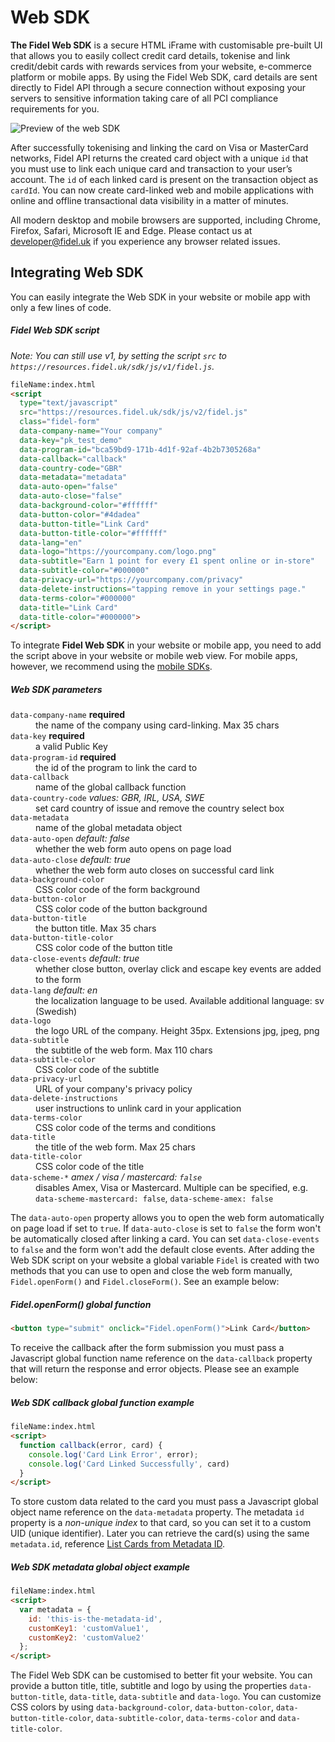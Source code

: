 # Web SDK

**The Fidel Web SDK** is a secure HTML iFrame with customisable pre-built UI that allows you to easily collect credit card details, tokenise and link credit/debit cards with rewards services from your website, e-commerce platform or mobile apps. By using the Fidel Web SDK, card details are sent directly to Fidel API through a secure connection without exposing your servers to sensitive information taking care of all PCI compliance requirements for you.

<img
  src="https://docs.fidel.uk/assets/images/sdk_web.png"
  srcset="https://docs.fidel.uk/assets/images/sdk_web.png, https://docs.fidel.uk/assets/images/sdk_web@2x.png 2x"
  alt="Preview of the web SDK"
/>

After successfully tokenising and linking the card on Visa or MasterCard networks, Fidel API returns the created card object with a unique `id` that you must use to link each unique card and transaction to your user’s account. The `id` of each linked card is present on the transaction object as `cardId`. You can now create card-linked web and mobile applications with online and offline transactional data visibility in a matter of minutes.

All modern desktop and mobile browsers are supported, including Chrome, Firefox, Safari, Microsoft IE and Edge. Please contact us at [developer@fidel.uk](mailto:developer@fidel.uk) if you experience any browser related issues.

## Integrating Web SDK

You can easily integrate the Web SDK in your website or mobile app with only a few lines of code.

##### Fidel Web SDK script

*Note: You can still use v1, by setting the script `src` to `https://resources.fidel.uk/sdk/js/v1/fidel.js`.*

```html
fileName:index.html
<script
  type="text/javascript"
  src="https://resources.fidel.uk/sdk/js/v2/fidel.js"
  class="fidel-form"
  data-company-name="Your company"
  data-key="pk_test_demo"
  data-program-id="bca59bd9-171b-4d1f-92af-4b2b7305268a"
  data-callback="callback"
  data-country-code="GBR"
  data-metadata="metadata"
  data-auto-open="false"
  data-auto-close="false"
  data-background-color="#ffffff"
  data-button-color="#4dadea"
  data-button-title="Link Card"
  data-button-title-color="#ffffff"
  data-lang="en"
  data-logo="https://yourcompany.com/logo.png"
  data-subtitle="Earn 1 point for every £1 spent online or in-store"
  data-subtitle-color="#000000"
  data-privacy-url="https://yourcompany.com/privacy"
  data-delete-instructions="tapping remove in your settings page."
  data-terms-color="#000000"
  data-title="Link Card"
  data-title-color="#000000">
</script>
```

To integrate **Fidel Web SDK** in your website or mobile app, you need to add the script above in your website or mobile web view. For mobile apps, however, we recommend using the [mobile SDKs](/mobile-sdk).

##### Web SDK parameters

<dl>
    <div>
        <dt>
            <span><code>data-company-name</code></span>
            <strong>required</strong>
        </dt>
        <dd>the name of the company using card-linking. Max 35 chars</dd>
    </div>
    <div>
        <dt>
            <span><code>data-key</code></span>
            <strong>required</strong>
        </dt>
        <dd>a valid Public Key</dd>
    </div>
    <div>
        <dt>
            <span><code>data-program-id</code></span>
            <strong>required</strong>
        </dt>
        <dd>the id of the program to link the card to</dd>
    </div>
    <div>
        <dt>
            <span><code>data-callback</code></span>
        </dt>
        <dd>name of the global callback function</dd>
    </div>
    <div>
        <dt>
            <span><code>data-country-code</code></span>
            <em>values: GBR, IRL, USA, SWE</em>
        </dt>
        <dd>set card country of issue and remove the country select box</dd>
    </div>
    <div>
        <dt>
            <span><code>data-metadata</code></span>
        </dt>
        <dd>name of the global metadata object</dd>
    </div>
    <div>
        <dt>
            <span><code>data-auto-open</code></span>
            <em>default: false</em>
        </dt>
        <dd>whether the web form auto opens on page load</dd>
    </div>
    <div>
        <dt>
            <span><code>data-auto-close</code></span>
            <em>default: true</em>
        </dt>
        <dd>whether the web form auto closes on successful card link</dd>
    </div>
    <div>
        <dt>
            <span><code>data-background-color</code></span>
        </dt>
        <dd>CSS color code of the form background</dd>
    </div>
    <div>
        <dt>
            <span><code>data-button-color</code></span>
        </dt>
        <dd>CSS color code of the button background</dd>
    </div>
    <div>
        <dt>
            <span><code>data-button-title</code></span>
        </dt>
        <dd>the button title. Max 35 chars</dd>
    </div>
    <div>
        <dt>
            <span><code>data-button-title-color</code></span>
        </dt>
        <dd>CSS color code of the button title</dd>
    </div>
    <div>
        <dt>
            <span><code>data-close-events</code></span>
            <em>default: true</em>
        </dt>
        <dd>whether close button, overlay click and escape key events are added to the form</dd>
    </div>
    <div>
        <dt>
            <span><code>data-lang</code></span>
            <em>default: en</em>
        </dt>
        <dd>the localization language to be used. Available additional language: sv (Swedish)</dd>
    </div>
    <div>
        <dt>
            <span><code>data-logo</code></span>
        </dt>
        <dd>the logo URL of the company. Height 35px. Extensions jpg, jpeg, png</dd>
    </div>
    <div>
        <dt>
            <span><code>data-subtitle</code></span>
        </dt>
        <dd>the subtitle of the web form. Max 110 chars</dd>
    </div>
    <div>
        <dt>
            <span><code>data-subtitle-color</code></span>
        </dt>
        <dd>CSS color code of the subtitle</dd>
    </div>
    <div>
        <dt>
            <span><code>data-privacy-url</code></span>
        </dt>
        <dd>URL of your company's privacy policy</dd>
    </div>
    <div>
        <dt>
            <span><code>data-delete-instructions</code></span>
        </dt>
        <dd>user instructions to unlink card in your application</dd>
    </div>
    <div>
        <dt>
            <span><code>data-terms-color</code></span>
        </dt>
        <dd>CSS color code of the terms and conditions</dd>
    </div>
    <div>
        <dt>
            <span><code>data-title</code></span>
        </dt>
        <dd>the title of the web form. Max 25 chars</dd>
    </div>
    <div>
        <dt>
            <span><code>data-title-color</code></span>
        </dt>
        <dd>CSS color code of the title</dd>
    </div>
    <div>
        <dt>
            <span><code>data-scheme-*</code></span>
            <em>amex / visa / mastercard: <code>false</code></em>
        </dt>
        <dd>disables Amex, Visa or Mastercard. Multiple can be specified, e.g. <code>data-scheme-mastercard: false</code>, <code>data-scheme-amex: false</code></dd>
    </div>
</dl>

The `data-auto-open` property allows you to open the web form automatically on page load if set to `true`. If `data-auto-close` is set to `false` the form won't be automatically closed after linking a card. You can set `data-close-events` to `false` and the form won't add the default close events. After adding the Web SDK script on your website a global variable `Fidel` is created with two methods that you can use to open and close the web form manually, `Fidel.openForm()` and `Fidel.closeForm()`. See an example below:

##### Fidel.openForm() global function

```html
<button type="submit" onclick="Fidel.openForm()">Link Card</button>
```

To receive the callback after the form submission you must pass a Javascript global function name reference on the `data-callback` property that will return the response and error objects. Please see an example below:

##### Web SDK callback global function example

```html
fileName:index.html
<script>
  function callback(error, card) {
    console.log('Card Link Error', error);
    console.log('Card Linked Successfully', card)
  }
</script>
```

To store custom data related to the card you must pass a Javascript global object name reference on the `data-metadata` property. The metadata `id` property is a *non-unique index* to that card, so you can set it to a custom UID (unique identifier). Later you can retrieve the card(s) using the same `metadata.id`, reference [List Cards from Metadata ID](https://reference.fidel.uk/v1/reference#list-cards-from-metadata-id).

##### Web SDK metadata global object example

```html
fileName:index.html
<script>
  var metadata = {
    id: 'this-is-the-metadata-id',
    customKey1: 'customValue1',
    customKey2: 'customValue2'
  };
</script>
```

The Fidel Web SDK can be customised to better fit your website. You can provide a button title, title, subtitle and logo by using the properties `data-button-title`, `data-title`, `data-subtitle` and `data-logo`. You can customize CSS colors by using `data-background-color`, `data-button-color`, `data-button-title-color`, `data-subtitle-color`, `data-terms-color` and `data-title-color`.
